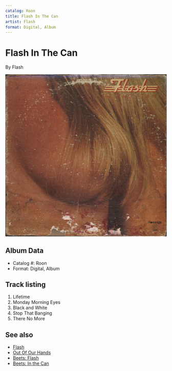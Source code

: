 ```yaml
---
catalog: Roon
title: Flash In The Can
artist: Flash
format: Digital, Album
---
```


# Flash In The Can

By Flash

![](../../assets/albumcovers/Flash-Flash_In_The_Can.png)

## Album Data

- Catalog #: Roon
- Format: Digital, Album


## Track listing


1. Lifetime
2. Monday Morning Eyes
3. Black and White
4. Stop That Banging
5. There No More


## See also

- [Flash](Flash.md)
- [Out Of Our Hands](Out_Of_Our_Hands.md)
- [Beets: Flash](../../Beets/Flash/Flash.md)
- [Beets: In the Can](../../Beets/Flash/In_the_Can.md)
